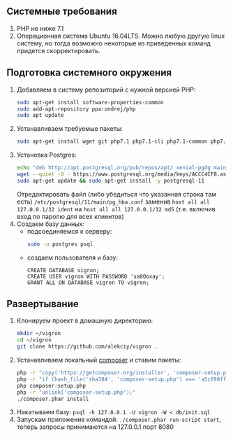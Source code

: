 ## Системные требования
1. PHP не ниже 7.1
1. Операционная система Ubuntu 16.04LTS. Можно любую другую linux систему, но тогда возможно некоторые
из приведенных команд придется скорректировать.

## Подготовка системного окружения
1. Добавляем в систему репозиторий с нужной версией PHP:
    ```bash
    sudo apt-get install software-properties-common
    sudo add-apt-repository ppa:ondrej/php
    sudo apt update
    ```
1. Устанавливаем требуемые пакеты:
    ```bash
    sudo apt-get install wget git php7.1 php7.1-cli php7.1-common php7.1-json php7.1-mbstring php7.1-mysql php7.1-odbc
    ```
1. Установка Postgres:
    ```bash
    echo "deb http://apt.postgresql.org/pub/repos/apt/ xenial-pgdg main" | sudo tee /etc/apt/sources.list.d/pgdg.list
    wget --quiet -O - https://www.postgresql.org/media/keys/ACCC4CF8.asc | sudo apt-key add -
    sudo apt-get update && sudo apt-get install -y postgresql-11
    ```
    Отредактировать файл (либо убедиться что указанная строка там есть) `/etc/postgresql/11/main/pg_hba.conf` заменив `host all all 127.0.0.1/32 ident` на `host all all 127.0.0.1/32 md5` (т.е. включив вход по паролю для всех клиентов)
1. Создаем базу данных:
    - подсоединяемся к серверу:
        ```bash
        sudo -u postgres psql
        ```
    - создаем пользователя и базу:
        ```postgresql
        CREATE DATABASE vigron;
        CREATE USER vigron WITH PASSWORD 'xa8Ooxay';
        GRANT ALL ON DATABASE vigron TO vigron;
        ```

## Развертывание
1. Клонируем проект в домашную директорию:
    ```bash
    mkdir ~/vigron
    cd ~/vigron
    git clone https://github.com/alekciy/vigron .
    ```
1. Устанавливаем локальный [composer](https://getcomposer.org/download/) и ставим пакеты:
    ```bash
    php -r "copy('https://getcomposer.org/installer', 'composer-setup.php');"
    php -r "if (hash_file('sha384', 'composer-setup.php') === 'a5c698ffe4b8e849a443b120cd5ba38043260d5c4023dbf93e1558871f1f07f58274fc6f4c93bcfd858c6bd0775cd8d1') { echo 'Installer verified'; } else { echo 'Installer corrupt'; unlink('composer-setup.php'); } echo PHP_EOL;"
    php composer-setup.php
    php -r "unlink('composer-setup.php');"
   ./composer.phar install
    ```
1. Накатываем базу: `psql -h 127.0.0.1 -U vigron -W < db/init.sql`
1. Запускам приложение командой: `./composer.phar run-script start`, теперь запросы принимаются на 127.0.0.1 порт 8080

